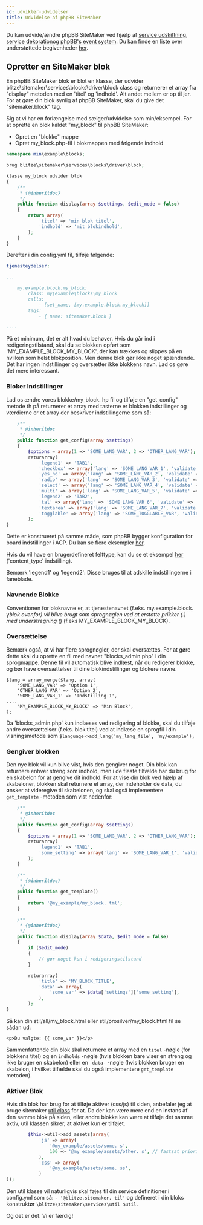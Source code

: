 ```yaml
---
id: udvikler-udvidelser
title: Udvidelse af phpBB SiteMaker
---
```


Du kan udvide/ændre phpBB SiteMaker ved hjælp af [service udskiftning](https://area51.phpbb.com/docs/dev/3.2.x/extensions/tutorial_advanced.html#using-service-replacement), [service dekoration](https://area51.phpbb.com/docs/dev/3.2.x/extensions/tutorial_advanced.html#using-service-decoration)og [phpBB's event system](https://area51.phpbb.com/docs/dev/3.2.x/extensions/tutorial_events.html). Du kan finde en liste over understøttede begivenheder [her](./developer-events.md).

## Opretter en SiteMaker blok

En phpBB SiteMaker blok er blot en klasse, der udvider blitze\sitemaker\services\blocks\driver\block class og returnerer et array fra "display" metoden med en 'titel' og 'indhold'. Alt andet mellem er op til jer. For at gøre din blok synlig af phpBB SiteMaker, skal du give det "sitemaker.block" tag.

Sig at vi har en forlængelse med sælger/udvidelse som min/eksempel. For at oprette en blok kaldet "my_block" til phpBB SiteMaker:

- Opret en "blokke" mappe
- Opret my_block.php-fil i blokmappen med følgende indhold

```php
namespace min\example\blocks;

brug blitze\sitemaker\services\blocks\driver\block;

klasse my_block udvider blok
{
    /**
     * {@inheritdoc}
     */
    public function display(array $settings, $edit_mode = false)
    {
        return array(
            'titel' => 'min blok titel',
            'indhold' => 'mit blokindhold',
        );
    }
}
```

Derefter i din config.yml fil, tilføje følgende:

```yml
tjenesteydelser:

...

    my.example.block.my_block:
        class: my\example\blocks\my_block
        calls:
            - [set_name, [my.example.block.my_block]]
        tags:
            - { name: sitemaker.block }

....

```

På et minimum, det er alt hvad du behøver. Hvis du går ind i redigeringstilstand, skal du se blokken opført som 'MY_EXAMPLE_BLOCK_MY_BLOCK', der kan trækkes og slippes på en hvilken som helst blokposition. Men denne blok gør ikke noget spændende. Det har ingen indstillinger og oversætter ikke blokkens navn. Lad os gøre det mere interessant.

### Bloker Indstillinger

Lad os ændre vores blokke/my_block. hp fil og tilføje en "get_config" metode th på returnerer et array med tasterne er blokken indstillinger og værdierne er et array der beskriver indstillingerne som så:

```php
    /**
     * @inheritdoc
     */
    public function get_config(array $settings)
    {
        $options = array(1 => 'SOME_LANG_VAR', 2 => 'OTHER_LANG_VAR');
        returarray(
            'legend1' => 'TAB1',
            'checkbox' => array('lang' => 'SOME_LANG_VAR_1', 'validate' => 'streng', 'type' => 'checkbox', 'indstillinger' => $options, 'default' => array(), 'explain' => false)
            'yes_no' => array('lang' => 'SOME_LANG_VAR_2', 'validate' => 'bool', 'type' => 'radio:yes_no', 'explain' => false, 'default' => false)
            'radio' => array('lang' => 'SOME_LANG_VAR_3', 'validate' => 'bool', 'type' => 'radio', 'options' => $options, 'explain' => false, 'default' => 'emne'),
            'select' => array('lang' => 'SOME_LANG_VAR_4', 'validate' => 'streng', 'type' => 'select', 'options' => $options, 'default' => '', 'explain' => false)
            'multi' => array('lang' => 'SOME_LANG_VAR_5', 'validate' => 'streng', 'type' => 'multi_select', 'indstillinger' => $options, 'default' => array(), 'explain' => false),
            'legend2' => 'TAB2',
            'tal' => array('lang' => 'SOME_LANG_VAR_6', 'validate' => 'int:0:20', 'type' => 'number:0:20', 'maxlength' => 2, 'explain' => false, 'default' => 5),
            'textarea' => array('lang' => 'SOME_LANG_VAR_7', 'validate' => 'streng', 'type' => 'textarea:3:40', 'maxlength' => 2, 'explain' => true 'default' => ''),
            'togglable' => array('lang' => 'SOME_TOGGLABLE_VAR', 'validate' => 'streng', 'type' => 'select:1:0:toggle_key', 'options' => $options, 'default' => '', 'append' => '<div id="toggle_key-1">Vis kun, når indstilling 1 er valgt</div>'),
        );
}
```

Dette er konstrueret på samme måde, som phpBB bygger konfiguration for board indstillinger i ACP. Du kan se flere eksempler [her](https://github.com/phpbb/phpbb/blob/master/phpBB/includes/acp/acp_board.php).

Hvis du vil have en brugerdefineret felttype, kan du se et eksempel [her](https://github.com/blitze/phpBB-ext-sitemaker_content/blob/develop/blocks/recent.php) ('content_type' indstilling).

Bemærk 'legend1' og 'legend2': Disse bruges til at adskille indstillingerne i faneblade.

### Navnende Blokke

Konventionen for bloknavne er, at tjenestenavnet (f.eks. my.example.block. y*blok ovenfor) vil blive brugt som sprognøglen ved at erstatte prikker (.) med understregning (*) (f.eks MY_EXAMPLE_BLOCK_MY_BLOCK).

### Oversættelse

Bemærk også, at vi har flere sprognøgler, der skal oversættes. For at gøre dette skal du oprette en fil med navnet "blocks_admin.php" i din sprogmappe. Denne fil vil automatisk blive indlæst, når du redigerer blokke, og bør have oversættelser til dine blokindstillinger og blokere navne.

    $lang = array_merge($lang, array(
        'SOME_LANG_VAR' => 'Option 1',
        'OTHER_LANG_VAR' => 'Option 2',
        'SOME_LANG_VAR_1' => 'Indstilling 1',
    ....
        'MY_EXAMPLE_BLOCK_MY_BLOCK' => 'Min Block',
    );
    

Da 'blocks_admin.php' kun indlæses ved redigering af blokke, skal du tilføje andre oversættelser (f.eks. blok titel) ved at indlæse en sprogfil i din visningsmetode som `$language->add_lang('my_lang_file', 'my/example');`

### Gengiver blokken

Den nye blok vil kun blive vist, hvis den gengiver noget. Din blok kan returnere enhver streng som indhold, men i de fleste tilfælde har du brug for en skabelon for at gengive dit indhold. For at vise din blok ved hjælp af skabeloner, blokken skal returnere et array, der indeholder de data, du ønsker at videregive til skabelonen, og skal også implementere `get_template` -metoden som vist nedenfor:

```php
    /**
     * @inheritdoc
     */
    public function get_config(array $settings)
    {
        $options = array(1 => 'SOME_LANG_VAR', 2 => 'OTHER_LANG_VAR');
        returarray(
            'legend1' => 'TAB1',
            'some_setting' => array('lang' => 'SOME_LANG_VAR_1', 'validate' => 'streng', 'type' => 'checkbox', 'indstillinger' => $options, 'default' => array(), 'explain' => false),
        );
    }

    /**
     * {@inheritdoc}
     */
    public function get_template()
    {
        return '@my_example/my_block. tml';
    }

    /**
     * {@inheritdoc}
     */
    public function display(array $data, $edit_mode = false)
    {
        if ($edit_mode)
        {
            // gør noget kun i redigeringstilstand
        }

        returarray(
            'title' => 'MY_BLOCK_TITLE',
            'data' => array(
                'some_var' => $data['settings']['some_setting'],
            ),
        );
}
```

Så kan din stil/all/my_block.html eller stil/prosilver/my_block.html fil se sådan ud:

    <p>Du valgte: {{ some_var }}</p>
    

Sammenfattende din blok skal returnere et array med en `titel` -nøgle (for blokkens titel) og en `indholds` -nøgle (hvis blokken bare viser en streng og ikke bruger en skabelon) eller en `-data-` -nøgle (hvis blokken bruger en skabelon, i hvilket tilfælde skal du også implementere `get_template` metoden).

### Aktiver Blok

Hvis din blok har brug for at tilføje aktiver (css/js) til siden, anbefaler jeg at bruge sitemaker [util class](https://github.com/blitze/phpBB-ext-sitemaker/blob/develop/services/util.php) for at. Da der kan være mere end en instans af den samme blok på siden, eller andre blokke kan være at tilføje det samme aktiv, util klassen sikrer, at aktivet kun er tilføjet.

```php
        $this->util->add_assets(array(
            'js' => array(
                '@my_example/assets/some. s',
                100 => '@my_example/assets/other. s', // fastsat prioritet
            ),
            'css' => array(
                '@my_example/assets/some. ss',
            )
));
```

Den util klasse vil naturligvis skal føjes til din service definitioner i config.yml som så: `- '@blitze.sitemaker. til'` og defineret i din bloks konstruktør `\blitze\sitemaker\services\util $util`.

Og det er det. Vi er færdig!